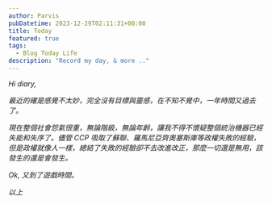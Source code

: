 ```yaml
---
author: Parvis
pubDatetime: 2023-12-29T02:11:31+00:00
title: Today
featured: true
tags:
  - Blog Today Life
description: "Record my day, & more .."
---
```


*Hi diary,*    

*最近的確是感覺不太妙，完全沒有目標與靈感，在不知不覺中，一年時間又過去了。*    

*現在整個社會怨氣很重，無論階級，無論年齡，讓我不得不懷疑整個統治機器已經失能和失序了。儘管 CCP 吸取了蘇聯、羅馬尼亞齊奧塞斯庫等政權失敗的經驗，但是政權就像人一樣，總結了失敗的經驗卻不去改進改正，那麼一切還是無用，該發生的還是會發生。*    

*Ok, 又到了遊戲時間。*     

*以上*    